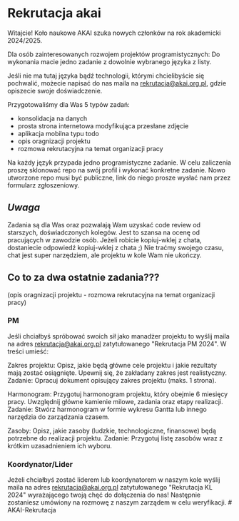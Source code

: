 # Rekrutacja akai

Witajcie!
Koło naukowe AKAI szuka nowych członków na rok akademicki 2024/2025.

Dla osób zainteresowanych rozwojem projektów programistycznych:
Do wykonania macie jedno zadanie z dowolnie wybranego języka z listy.

Jeśli nie ma tutaj języka bądź technologii, którymi chcielibyście się pochwalić, 
możecie napisać do nas maila na rekrutacja@akai.org.pl, gdzie opiszecie swoje doświadczenie.

Przygotowaliśmy dla Was 5 typów zadań:
- konsolidacja na danych
- prosta strona internetowa modyfikująca przesłane zdjęcie
- aplikacja mobilna typu todo
- opis oragnizacji projektu
- rozmowa rekrutacyjna na temat organizacji pracy

Na każdy język przypada jedno programistyczne zadanie.
W celu zaliczenia proszę sklonować repo na swój profil i  wykonać konkretne zadanie.
Nowo utworzone repo musi być publiczne, link do niego prosze wysłać nam przez formularz zgłoszeniowy.

## *Uwaga* ## 
Zadania są dla Was oraz pozwalają Wam uzyskać code review od starszych, doświadczonych kolegów. 
Jest to szansa na ocenę od pracujących w zawodzie osób. 
Jeżeli robicie kopiuj-wklej z chata, dostaniecie odpowiedź kopiuj-wklej z chata ;)
Nie traćmy swojego czasu, chat jest super narzędziem, ale projektu w kole Wam nie ukończy.

## Co to za dwa ostatnie zadania???
(opis oragnizacji projektu - rozmowa rekrutacyjna na temat organizacji pracy)
### PM
Jeśli chciałbyś spróbować swoich sił jako manadżer projektu to wyślij maila na adres rekrutacja@akai.org.pl zatytułowanego "Rekrutacja PM 2024".
W treści umieść: 

Zakres projektu: Opisz, jakie będą główne cele projektu i jakie rezultaty mają zostać osiągnięte. Upewnij się, że zakładany zakres jest realistyczny.
Zadanie: Opracuj dokument opisujący zakres projektu (maks. 1 strona).

Harmonogram: Przygotuj harmonogram projektu, który obejmie 6 miesięcy pracy. Uwzględnij główne kamienie milowe, zadania oraz etapy realizacji.
Zadanie: Stwórz harmonogram w formie wykresu Gantta lub innego narzędzia do zarządzania czasem.

Zasoby: Opisz, jakie zasoby (ludzkie, technologiczne, finansowe) będą potrzebne do realizacji projektu.
Zadanie: Przygotuj listę zasobów wraz z krótkim uzasadnieniem ich wyboru.

### Koordynator/Lider
Jeżeli chciałbyś zostać liderem lub koordynatorem w naszym kole wyślij maila na adres rekrutacja@akai.org.pl zatytułowanego "Rekrutacja KL 2024" wyrażającego twoją chęć do dołączenia do nas! Następnie zostaniesz umówiony na rozmowę z naszym zarządem w celu weryfikacji.
#   A K A I - R e k r u t a c j a  
 